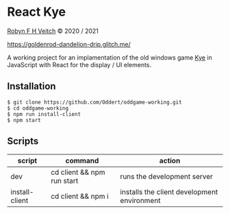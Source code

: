 # React Kye
[Robyn F H Veitch](https://robynveitch.com/) © 2020 / 2021

https://goldenrod-dandelion-drip.glitch.me/

A working project for an implamentation of the old windows game [Kye](https://en.wikipedia.org/wiki/Kye_(video_game)) in JavaScript with React for the display / UI elements.

## Installation
```
$ git clone https://github.com/Oddert/oddgame-working.git
$ cd oddgame-working
$ npm run install-client
$ npm start
```

## Scripts
| script | command | action
|--------|---------|----------|
| dev | cd client && npm run start | runs the development server |
| install-client | cd client && npm i | installs the client development environment |